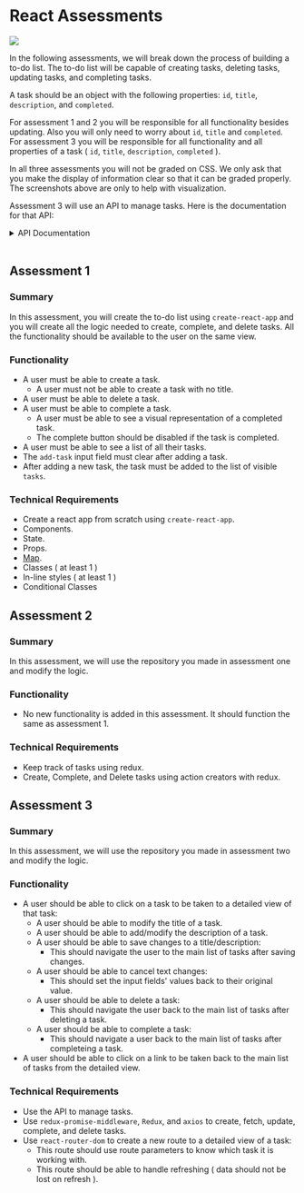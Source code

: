 # React Assessments

<img src="https://github.com/DevMountain/react-assessment/blob/master/readme-assets/1-3.png" />

In the following assessments, we will break down the process of building a to-do list. The to-do list will be capable of creating tasks, deleting tasks, updating tasks, and completing tasks. 

A task should be an object with the following properties: `id`, `title`, `description`, and `completed`.

For assessment 1 and 2 you will be responsible for all functionality besides updating. Also you will only need to worry about `id`, `title` and `completed`. For assessment 3 you will be responsible for all functionality and all properties of a task ( `id`, `title`, `description`, `completed` ).

In all three assessments you will not be graded on CSS. We only ask that you make the display of information clear so that it can be graded properly. The screenshots above are only to help with visualization.

Assessment 3 will use an API to manage tasks. Here is the documentation for that API:

<details>

<summary> API Documentation </summary>

<br />

The API url: `api url goes here`.

* GET - `api url goes here`
  * Returns an array of all tasks.
* POST - `api url goes here`
  * Creates a new task.
  * Requires a `title` property on the request body that equals a string.
  * Returns an array of all tasks.
* PATCH - `api url goes here/:id`
  * Updates a task.
  * Requires an id parameter of the task you want to patch.
  * Requires a request body with a property or properties you want to update.
    * Valid properties: `title` - string, `description` - string, `completed` - boolean
  * Returns an array of all tasks.
* DELETE - `api url goes here/:id`
  * Deletes a task.
  * Requires an id parameter of the task you want to delete.
  * Returns an array of all tasks.
* PUT - `api url goes here/:id`
  * Marks a task as completed.
  * Requires an id parameter of the task you want to complete.
  * Returns an array of all tasks.

</details>

<br />

## Assessment 1

### Summary

In this assessment, you will create the to-do list using `create-react-app` and you will create all the logic needed to create, complete, and delete tasks. All the functionality should be available to the user on the same view.

### Functionality

* A user must be able to create a task.
  * A user must not be able to create a task with no title.
* A user must be able to delete a task.
* A user must be able to complete a task.
  * A user must be able to see a visual representation of a completed task.
  * The complete button should be disabled if the task is completed.
* A user must be able to see a list of all their tasks.
* The `add-task` input field must clear after adding a task.
* After adding a new task, the task must be added to the list of visible `tasks`.

### Technical Requirements

* Create a react app from scratch using `create-react-app`.
* Components.
* State.
* Props.
* <a href="https://developer.mozilla.org/en-US/docs/Web/JavaScript/Reference/Global_Objects/Array/map?v=example">Map</a>.
* Classes ( at least 1 )
* In-line styles ( at least 1 )
* Conditional Classes

## Assessment 2

### Summary

In this assessment, we will use the repository you made in assessment one and modify the logic. 

### Functionality

* No new functionality is added in this assessment. It should function the same as assessment 1.

### Technical Requirements

* Keep track of tasks using redux.
* Create, Complete, and Delete tasks using action creators with redux.

## Assessment 3

### Summary

In this assessment, we will use the repository you made in assessment two and modify the logic.

### Functionality

* A user should be able to click on a task to be taken to a detailed view of that task:
  * A user should be able to modify the title of a task.
  * A user should be able to add/modify the description of a task.
  * A user should be able to save changes to a title/description:
    * This should navigate the user to the main list of tasks after saving changes.
  * A user should be able to cancel text changes:
    * This should set the input fields' values back to their original value.
  * A user should be able to delete a task:
    * This should navigate the user back to the main list of tasks after deleting a task.
  * A user should be able to complete a task:
    * This should navigate a user back to the main list of tasks after completeing a task.
* A user should be able to click on a link to be taken back to the main list of tasks from the detailed view.


### Technical Requirements

* Use the API to manage tasks.
* Use `redux-promise-middleware`, `Redux`, and `axios` to create, fetch, update, complete, and delete tasks.
* Use `react-router-dom` to create a new route to a detailed view of a task:
  * This route should use route parameters to know which task it is working with.
  * This route should be able to handle refreshing ( data should not be lost on refresh ).
